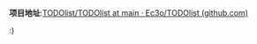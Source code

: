 **项目地址**:[TODOlist/TODOlist at main · Ec3o/TODOlist (github.com)](https://github.com/Ec3o/TODOlist/tree/main/TODOlist)

:)